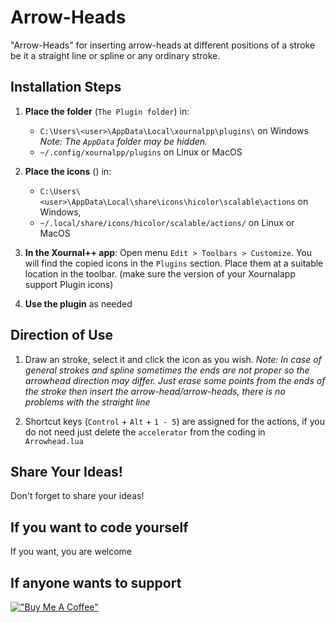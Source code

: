 # Arrow-Heads

"Arrow-Heads" for inserting arrow-heads at different positions of a stroke be it a straight line or spline or any ordinary stroke.

## Installation Steps

1. **Place the folder** (`The Plugin folder`) in:
   - `C:\Users\<user>\AppData\Local\xournalpp\plugins\` on Windows 
     *Note: The `AppData` folder may be hidden.*
   - `~/.config/xournalpp/plugins` on Linux or MacOS

1. **Place the icons** () in:
   - `C:\Users\<user>\AppData\Local\share\icons\hicolor\scalable\actions` on Windows,
   - `~/.local/share/icons/hicolor/scalable/actions/` on Linux or MacOS

2. **In the Xournal++ app**:
  Open menu `Edit > Toolbars > Customize`. You will find the copied icons in the `Plugins` section. Place them at a suitable location in the toolbar. (make sure the version of your Xournalapp support Plugin icons)

3. **Use the plugin** as needed


## Direction of Use

1. Draw an stroke, select it and click the icon as you wish.
  *Note: In case of general strokes and spline sometimes the ends are not proper so the arrowhead direction may differ. Just erase some points from the ends of the stroke then insert the arrow-head/arrow-heads, there is no problems with the straight line*

2. Shortcut keys (`Control` + `Alt` + `1 - 5`) are assigned for the actions, if you do not need just delete the `accelerator` from the coding in `Arrowhead.lua`

## Share Your Ideas!
Don't forget to share your ideas!

## If you want to code yourself
If you want, you are welcome

## If anyone wants to support
[!["Buy Me A Coffee"](https://www.buymeacoffee.com/assets/img/custom_images/orange_img.png)](https://www.buymeacoffee.com/miltonbala)
